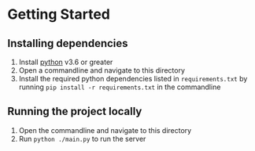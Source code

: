 # Getting Started
## Installing dependencies
1. Install [python](https://www.python.org/downloads/) v3.6 or greater
1. Open a commandline and navigate to this directory
1. Install the required python dependencies listed in `requirements.txt` by running `pip install -r requirements.txt` in the commandline

## Running the project locally
1. Open the commandline and navigate to this directory
1. Run `python ./main.py` to run the server

